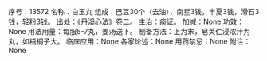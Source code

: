 序号：13572
名称：白玉丸
组成：巴豆30个（去油），南星3钱，半夏3钱，滑石3钱，轻粉3钱。
出处：《丹溪心法》卷二。
主治：痰证。
加减：None
功效：None
用法用量：每服5-7丸，姜汤送下。
制备方法：上为末，皂荚仁浸浓汁为丸，如梧桐子大。
临床应用：None
各家论述：None
用药禁忌：None
附注：None
